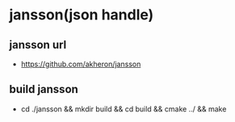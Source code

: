 # jansson(json handle)

## jansson url
* https://github.com/akheron/jansson

## build jansson
* cd ./jansson && mkdir build && cd build && cmake ../ && make
